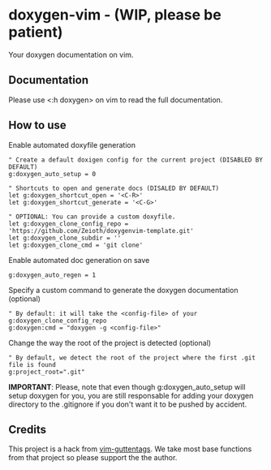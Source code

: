 # doxygen-vim - (WIP, please be patient)
Your doxygen documentation on vim. 

## Documentation
Please use <:h doxygen> on vim to read the full documentation.

## How to use

Enable automated doxyfile generation
   
``` 
" Create a default doxigen config for the current project (DISABLED BY DEFAULT)
g:doxygen_auto_setup = 0

" Shortcuts to open and generate docs (DISALED BY DEFAULT)
let g:doxygen_shortcut_open = '<C-R>'
let g:doxygen_shortcut_generate = '<C-G>'

" OPTIONAL: You can provide a custom doxyfile.
let g:doxygen_clone_config_repo = 'https://github.com/Zeioth/doxygenvim-template.git'
let g:doxygen_clone_subdir = ''
let g:doxygen_clone_cmd = 'git clone'
```
   
Enable automated doc generation on save
```
g:doxygen_auto_regen = 1
```

Specify a custom command to generate the doxygen documentation (optional)

```
" By default: it will take the <config-file> of your g:doxygen_clone_config_repo
g:doxygen:cmd = "doxygen -g <config-file>"
```

Change the way the root of the project is detected (optional)

``` 
" By default, we detect the root of the project where the first .git file is found
g:project_root=".git"
```
   
**IMPORTANT**: Please, note that even though g:doxygen_auto_setup will setup doxygen for you, you are still responsable for adding your doxygen directory to the .gitignore if you don't want it to be pushed by accident.

## Credits
This project is a hack from [vim-guttentags](https://github.com/ludovicchabant/vim-gutentags). We take most base functions from that project so please support the the author.
